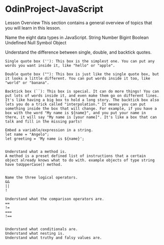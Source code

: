 # OdinProject-JavaScript


Lesson Overview
This section contains a general overview of topics that you will learn in this lesson.

Name the eight data types in JavaScript.
    String
    Number
    Bigint
    Boolean
    Undefined
    Null
    Symbol
    Object

Understand the difference between single, double, and backtick quotes.

    Single quote box (''): This box is the simplest one. You can put any words you want inside it, like "hello" or "apple".

    Double quote box (""): This box is just like the single quote box, but it looks a little different. You can put words inside it too, like "world" or "banana".

    Backtick box (``): This box is special. It can do more things! You can put lots of words inside it, and even make them go on different lines. It's like having a big box to hold a long story. The backtick box also lets you do a trick called "interpolation." It means you can put something inside the box that will change. For example, if you have a box with the word "My name is ${name}", and you put your name in there, it will say "My name is [your name]". It's like a box that can talk and fill in the missing parts!

    Embed a variable/expression in a string.
    let name = "Angelo";
    let greeting = 'My name is ${name}';


    Understand what a method is.
    A method is a preset defined list of instructions that a certain object already knows what to do with. example objects of type string have toUpperCase() method.


    Name the three logical operators.
    && 
    ||
    !

    Understand what the comparison operators are.
    ==
    !=
    ===
    !==

    
    Understand what conditionals are.
    Understand what nesting is.
    Understand what truthy and falsy values are.